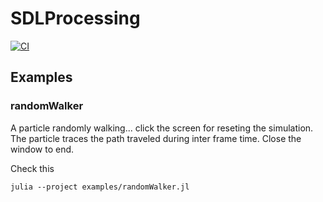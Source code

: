 # SDLProcessing

[![CI](https://github.com/Entropy2D/SDLProcessing.jl/actions/workflows/CI.yml/badge.svg)](https://github.com/Entropy2D/SDLProcessing.jl/actions/workflows/CI.yml)
<!-- TODO: Make CODECOV work -->
<!-- [![Coverage](https://codecov.io/gh/Entropy2D/SDLProcessing.jl/branch/main/graph/badge.svg)](https://codecov.io/gh/Entropy2D/SDLProcessing.jl) -->

## Examples

### randomWalker

A particle randomly walking... click the screen for reseting the simulation.
The particle traces the path traveled during inter frame time.
Close the window to end.

Check this 
```batch
julia --project examples/randomWalker.jl
```
